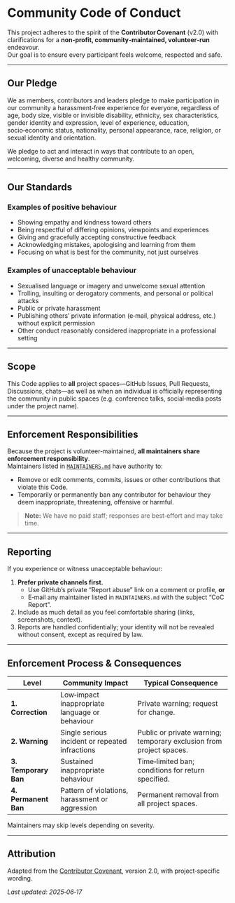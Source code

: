
# Community Code of Conduct

This project adheres to the spirit of the **Contributor Covenant** (v2.0) with clarifications for a **non‑profit, community‑maintained, volunteer‑run** endeavour.  
Our goal is to ensure every participant feels welcome, respected and safe.

---

## Our Pledge

We as members, contributors and leaders pledge to make participation in our community a harassment‑free experience for everyone, regardless of age, body size, visible or invisible disability, ethnicity, sex characteristics, gender identity and expression, level of experience, education, socio‑economic status, nationality, personal appearance, race, religion, or sexual identity and orientation.

We pledge to act and interact in ways that contribute to an open, welcoming, diverse and healthy community.

---

## Our Standards

### Examples of positive behaviour

* Showing empathy and kindness toward others  
* Being respectful of differing opinions, viewpoints and experiences  
* Giving and gracefully accepting constructive feedback  
* Acknowledging mistakes, apologising and learning from them  
* Focusing on what is best for the community, not just ourselves  

### Examples of unacceptable behaviour

* Sexualised language or imagery and unwelcome sexual attention  
* Trolling, insulting or derogatory comments, and personal or political attacks  
* Public or private harassment  
* Publishing others’ private information (e‑mail, physical address, etc.) without explicit permission  
* Other conduct reasonably considered inappropriate in a professional setting  

---

## Scope

This Code applies to **all** project spaces—GitHub Issues, Pull Requests, Discussions, chats—as well as when an individual is officially representing the community in public spaces (e.g. conference talks, social‑media posts under the project name).

---

## Enforcement Responsibilities

Because the project is volunteer‑maintained, **all maintainers share enforcement responsibility**.  
Maintainers listed in [`MAINTAINERS.md`](./MAINTAINERS.md) have authority to:

* Remove or edit comments, commits, issues or other contributions that violate this Code.  
* Temporarily or permanently ban any contributor for behaviour they deem inappropriate, threatening, offensive or harmful.

> **Note:** We have no paid staff; responses are best‑effort and may take time.

---

## Reporting

If you experience or witness unacceptable behaviour:

1. **Prefer private channels first.**  
   * Use GitHub’s private “Report abuse” link on a comment or profile, **or**  
   * E‑mail any maintainer listed in `MAINTAINERS.md` with the subject “CoC Report”.  
2. Include as much detail as you feel comfortable sharing (links, screenshots, context).  
3. Reports are handled confidentially; your identity will not be revealed without consent, except as required by law.

---

## Enforcement Process & Consequences

| Level | Community Impact | Typical Consequence |
|-------|------------------|---------------------|
| **1. Correction** | Low‑impact inappropriate language or behaviour | Private warning; request for change. |
| **2. Warning** | Single serious incident or repeated infractions | Public or private warning; temporary exclusion from project spaces. |
| **3. Temporary Ban** | Sustained inappropriate behaviour | Time‑limited ban; conditions for return specified. |
| **4. Permanent Ban** | Pattern of violations, harassment or aggression | Permanent removal from all project spaces. |

Maintainers may skip levels depending on severity.

---

## Attribution

Adapted from the [Contributor Covenant](https://www.contributor‑covenant.org/version/2/0/code_of_conduct.html), version 2.0, with project‑specific wording.

_Last updated: 2025‑06‑17_
